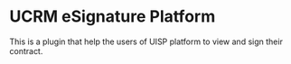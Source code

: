 # UCRM eSignature Platform
This is a plugin that help the users of UISP platform to view and sign their contract.
